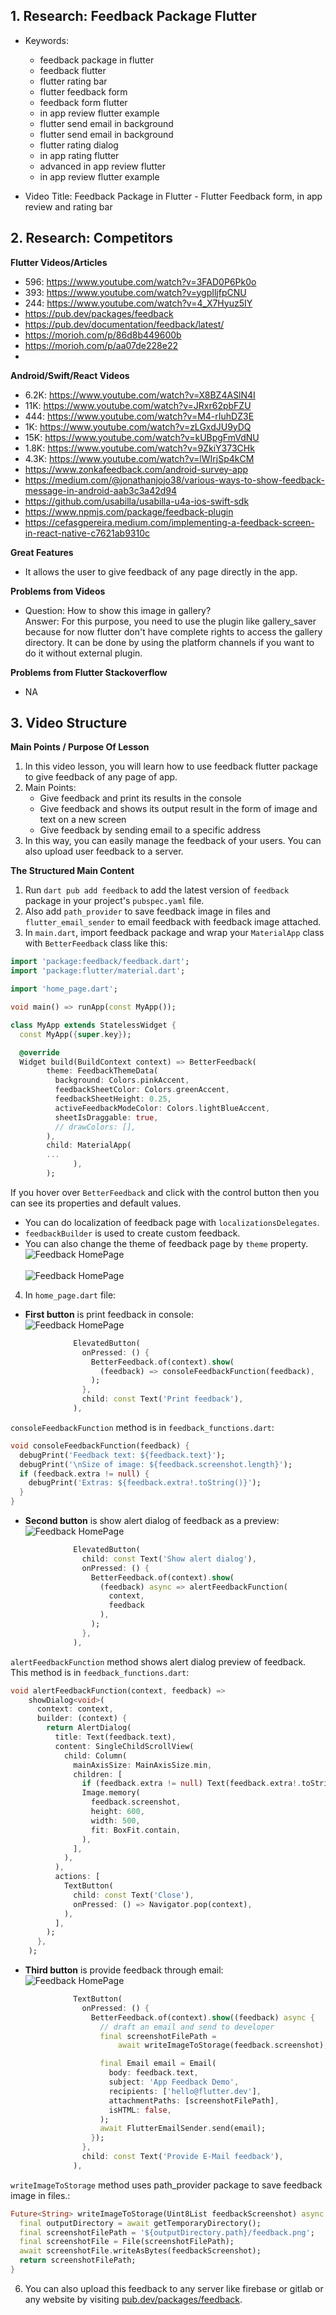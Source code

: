 ## 1. Research: Feedback Package Flutter

- Keywords:
    - feedback package in flutter
    - feedback flutter
    - flutter rating bar
    - flutter feedback form
    - feedback form flutter
    - in app review flutter example
    - flutter send email in background
    - flutter send email in background
    - flutter rating dialog
    - in app rating flutter
    - advanced in app review flutter
    - in app review flutter example

- Video Title: Feedback Package in Flutter - Flutter Feedback form, in app review and rating bar

## 2. Research: Competitors

**Flutter Videos/Articles**

- 596: https://www.youtube.com/watch?v=3FAD0P6Pk0o
- 393: https://www.youtube.com/watch?v=ygpIljfpCNU
- 244: https://www.youtube.com/watch?v=4_X7Hyuz5IY
- https://pub.dev/packages/feedback
- https://pub.dev/documentation/feedback/latest/
- https://morioh.com/p/86d8b449600b
- https://morioh.com/p/aa07de228e22
-

**Android/Swift/React Videos**

- 6.2K: https://www.youtube.com/watch?v=X8BZ4ASlN4I
- 11K: https://www.youtube.com/watch?v=JRxr62pbFZU
- 444: https://www.youtube.com/watch?v=M4-rIuhDZ3E
- 1K: https://www.youtube.com/watch?v=zLGxdJU9yDQ
- 15K: https://www.youtube.com/watch?v=kUBpgFmVdNU
- 1.8K: https://www.youtube.com/watch?v=9ZkiY373CHk
- 4.3K: https://www.youtube.com/watch?v=lWIrjSp4kCM
- https://www.zonkafeedback.com/android-survey-app
- https://medium.com/@jonathanjojo38/various-ways-to-show-feedback-message-in-android-aab3c3a42d94
- https://github.com/usabilla/usabilla-u4a-ios-swift-sdk
- https://www.npmjs.com/package/feedback-plugin
- https://cefasgpereira.medium.com/implementing-a-feedback-screen-in-react-native-c7621ab9310c

**Great Features**

- It allows the user to give feedback of any page directly in the app.

**Problems from Videos**

- Question: How to show this image in gallery?
  <br/> Answer: For this purpose, you need to use the plugin like gallery_saver because for now
  flutter don't have complete rights to access the gallery directory. It can be done by using the
  platform channels if you want to do it without external plugin.

**Problems from Flutter Stackoverflow**

- NA

## 3. Video Structure

**Main Points / Purpose Of Lesson**

1. In this video lesson, you will learn how to use feedback flutter package to give feedback of any
   page of app.
2. Main Points:
    - Give feedback and print its results in the console
    - Give feedback and shows its output result in the form of image and text on a new screen
    - Give feedback by sending email to a specific address
3. In this way, you can easily manage the feedback of your users. You can also upload user feedback
   to a server.

**The Structured Main Content**

1. Run `dart pub add feedback` to add the latest version of `feedback` package in your
   project's `pubspec.yaml` file.
2. Also add `path_provider` to save feedback image in files and `flutter_email_sender` to email
   feedback with feedback image attached.
3. In `main.dart`, import feedback package and wrap your `MaterialApp` class with `BetterFeedback`
   class like this:

```dart 
import 'package:feedback/feedback.dart';
import 'package:flutter/material.dart';

import 'home_page.dart';

void main() => runApp(const MyApp());

class MyApp extends StatelessWidget {
  const MyApp({super.key});

  @override
  Widget build(BuildContext context) => BetterFeedback(
        theme: FeedbackThemeData(
          background: Colors.pinkAccent,
          feedbackSheetColor: Colors.greenAccent,
          feedbackSheetHeight: 0.25,
          activeFeedbackModeColor: Colors.lightBlueAccent,
          sheetIsDraggable: true,
          // drawColors: [],
        ),
        child: MaterialApp(
        ...
              ),
        );
```

If you hover over `BetterFeedback` and click with the control button then you can see its properties
and default values.

- You can do localization of feedback page with `localizationsDelegates`.
- `feedbackBuilder` is used to create custom feedback.
- You can also change the theme of feedback page by `theme` property.
  <br/>
  ![Feedback HomePage](screenshots/FeedbackHomePage.PNG)
  <br/>
  <br/>
  ![Feedback HomePage](screenshots/FeedbackTheme.PNG)
  <br/>

4. In `home_page.dart` file:

- **First button** is print feedback in console:
  <br/>
  ![Feedback HomePage](screenshots/FeedbackConsole.PNG)
  <br/>

```dart 
              ElevatedButton(
                onPressed: () {
                  BetterFeedback.of(context).show(
                    (feedback) => consoleFeedbackFunction(feedback),
                  );
                },
                child: const Text('Print feedback'),
              ),
```

`consoleFeedbackFunction` method is in `feedback_functions.dart`:

```dart
void consoleFeedbackFunction(feedback) {
  debugPrint('Feedback text: ${feedback.text}');
  debugPrint('\nSize of image: ${feedback.screenshot.length}');
  if (feedback.extra != null) {
    debugPrint('Extras: ${feedback.extra!.toString()}');
  }
}
```

- **Second button** is show alert dialog of feedback as a preview:
  <br/>
  ![Feedback HomePage](screenshots/FeedbackAlert.PNG)
  <br/>

```dart 
              ElevatedButton(
                child: const Text('Show alert dialog'),
                onPressed: () {
                  BetterFeedback.of(context).show(
                    (feedback) async => alertFeedbackFunction(
                      context,
                      feedback
                    ),
                  );
                },
              ),
```

`alertFeedbackFunction` method shows alert dialog preview of feedback. This method is
in `feedback_functions.dart`:

```dart
void alertFeedbackFunction(context, feedback) =>
    showDialog<void>(
      context: context,
      builder: (context) {
        return AlertDialog(
          title: Text(feedback.text),
          content: SingleChildScrollView(
            child: Column(
              mainAxisSize: MainAxisSize.min,
              children: [
                if (feedback.extra != null) Text(feedback.extra!.toString()),
                Image.memory(
                  feedback.screenshot,
                  height: 600,
                  width: 500,
                  fit: BoxFit.contain,
                ),
              ],
            ),
          ),
          actions: [
            TextButton(
              child: const Text('Close'),
              onPressed: () => Navigator.pop(context),
            ),
          ],
        );
      },
    );
```

- **Third button** is provide feedback through email:
  <br/>
  ![Feedback HomePage](screenshots/FeedbackEmail.PNG)
  <br/>

```dart 
              TextButton(
                onPressed: () {
                  BetterFeedback.of(context).show((feedback) async {
                    // draft an email and send to developer
                    final screenshotFilePath =
                        await writeImageToStorage(feedback.screenshot);

                    final Email email = Email(
                      body: feedback.text,
                      subject: 'App Feedback Demo',
                      recipients: ['hello@flutter.dev'],
                      attachmentPaths: [screenshotFilePath],
                      isHTML: false,
                    );
                    await FlutterEmailSender.send(email);
                  });
                },
                child: const Text('Provide E-Mail feedback'),
              ),
```

`writeImageToStorage` method uses path_provider package to save feedback image in files.:

```dart
Future<String> writeImageToStorage(Uint8List feedbackScreenshot) async {
  final outputDirectory = await getTemporaryDirectory();
  final screenshotFilePath = '${outputDirectory.path}/feedback.png';
  final screenshotFile = File(screenshotFilePath);
  await screenshotFile.writeAsBytes(feedbackScreenshot);
  return screenshotFilePath;
}
```

6. You can also upload this feedback to any server like firebase or gitlab or any website by
   visiting [pub.dev/packages/feedback](https://pub.dev/packages/feedback).